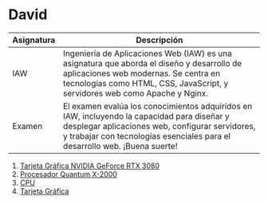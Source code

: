 # David

| Asignatura | Descripción |
|------------|-------------|
| IAW        | Ingeniería de Aplicaciones Web (IAW) es una asignatura que aborda el diseño y desarrollo de aplicaciones web modernas. Se centra en tecnologías como HTML, CSS, JavaScript, y servidores web como Apache y Nginx. |
| Examen     | El examen evalúa los conocimientos adquiridos en IAW, incluyendo la capacidad para diseñar y desplegar aplicaciones web, configurar servidores, y trabajar con tecnologías esenciales para el desarrollo web. ¡Buena suerte! |

1. [Tarjeta Gráfica NVIDIA GeForce RTX 3080](hardware/hardware1.md)
2. [Procesador Quantum X-2000](hardware/hardware2.md)
3. [CPU](hardware/hardware3.md)
4. [Tarjeta Gráfica](hardware/hardware4.md)

